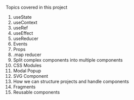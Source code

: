 Topics covered in this project

1. useState
2. useContext
3. useRef
4. useEffect
5. useReducer
6. Events
7. Props
8. .map reducer
9. Split complex components into multiple components
10. CSS Modules
11. Modal Popup
12. SVG Component
13. How we can structure projects and handle components
14. Fragments
15. Reusable components 
